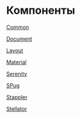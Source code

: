 # Компоненты

[Common][]

[Document][]

[Layout][]

[Material][]

[Serenity][]

[SPug][]

[Stappler][]

[Stellator][]


[Common]: common
[Document]: document
[Layout]: layout
[Material]: material
[SPug]: spug
[Serenity]: serenity
[Stappler]: stappler
[Stellator]: stellator